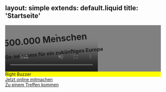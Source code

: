 layout: simple
extends: default.liquid
title: 'Startseite'
---

<div class="container">
  <div class="row">
    <div class="col-md-8 m-0 p-0" style="position: relative; background: gray; overflow: hidden;">
      <div class="embed-responsive embed-responsive-21by9" style="opacity: 0.75">
        <video class="victories_video-video victories_video-hero_container-responsive-embed-video" loop="" muted="" poster="https://avaazimages.avaaz.org/victories/vicvideo-frame1.jpg" preload="auto" autoplay="autoplay" style="display: inline-block;">
          <source src="https://avaazimages.avaaz.org/victories/avaaz_victories.mp4" type="video/mp4">
          <source src="https://avaazimages.avaaz.org/victories/avaaz_victories.webm" type="video/webm">
          <source src="https://avaazimages.avaaz.org/victories/avaaz_victories.ogv" type="video/ogg">
        </video>
      </div>
      <div class="overlay" style="display: inline-block; position: absolute; bottom: 3em; left: -5px; transform: rotate(-5deg);">
        <h1 class="text-white bg-primary px-4 m-0" style="display: inline-block">500.000 Menschen</h1>
        <h3 class="text-white bg-primary px-4 m-0" style="display: inline-block; margin-top: -1px">Gemeinsams für ein zukünftiges Europa</h3>
      </div>
    </div>
    <div class="col-md-4" " style="background: yellow">
      Right Buzzer
    </div>
  </div>
  <div class="row mt-4 p-0">
    <div class="col-md-6 pl-0">
      <a href="" class="btn-lg p-3 m-0 w-100 btn btn-warning text-white rounded-0">Jetzt online mitmachen</a>
    </div>
    <div class="col-md-6 pr-0">
      <a href="" class="btn-lg p-3 m-0 w-100 btn btn-success text-white rounded-0">Zu einem Treffen kommen</a>
    </div>
    </div>
  </div>
</div>

